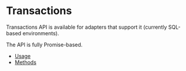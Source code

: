 # Transactions

Transactions API is available for adapters that support it (currently SQL-based environments).

The API is fully Promise-based.

* [Usage](./Usage.md)
* [Methods](./Methods.md)
